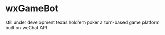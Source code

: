# wxGameBot
still under development
texas hold'em poker
a turn-based game platform built on weChat API
